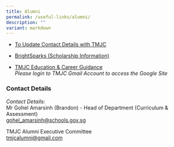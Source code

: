 ```yaml
---
title: Alumni
permalink: /useful-links/alumni/
description: ""
variant: markdown
---
```

* [To Update Contact Details with TMJC](https://go.gov.sg/e6s5fl)
* [BrightSparks (Scholarship Information)](https://brightsparks.com.sg/)

* [TMJC Education &amp; Career Guidance](https://go.gov.sg/tmjcecg)<br>
_Please login to TMJC Gmail Account to access the Google Site_

### Contact Details

_Contact Details:_  <br>
Mr Gohel Amarsinh (Brandon) - Head of Department (Curriculum &amp; Assessment) <br>
[gohel\_amarsinh@schools.gov.sg](mailto:gohel_amarsinh@schools.gov.sg)

TMJC Alumni Executive Committee&nbsp;<br> [tmjcalumni@gmail.com](mailto:tmjcalumni@gmail.com)